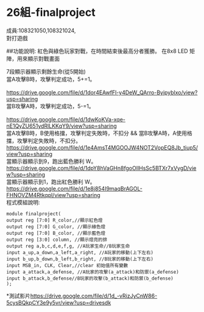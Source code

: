 # 26組-finalproject

成員:108321050,108321024,
<br>對打遊戲

##功能說明:
紅色與綠色玩家對戰，在時間結束後最高分者獲勝。
在8x8 LED 矩陣，用來顯示對戰畫面

7段顯示器顯示剩餘生命(從5開始)
<br>當A攻擊B時，攻擊判定成功，5+=1。  
<br>  <UTL>https://drive.google.com/file/d/1dor4EAwfFl-y4DeW_QArro-Byipyblxo/view?usp=sharing
<br>  當B攻擊A時，攻擊判定成功，5-=1。  
<br>  <UTL>https://drive.google.com/file/d/1dwKoKVa-xqe-nE1QyZU651ydRlLKKqY9/view?usp=sharing
<br>  當A攻擊B時，B使用格擋，攻擊判定失敗時，不扣分 && 當B攻擊A時，A使用格擋，攻擊判定失敗時，不扣分。
<br>  <UTL>https://drive.google.com/file/d/1e4AmsT4MGOOJW4NOT2VopEQ8Jb_tiup5/view?usp=sharing
<br>  當顯示器顯示到9，跑出藍色勝利 W。 
<br> <UTL> https://drive.google.com/file/d/1dpY8hVaGHn8fgoOIlHsSc5BTXr7xVygD/view?usp=sharing
<br>  當顯示器顯示到1，跑出紅色勝利 W。
<br>  <UTL>https://drive.google.com/file/d/1e8j854I9maqBrAGOL-FHNOVZM4Rtkqpl/view?usp=sharing
<br>  程式模組說明:
  ```
module finalproject(
output reg [7:0] R_color,//顯示紅色燈
output reg [7:0] G_color, //顯示綠色燈
output reg [7:0] B_color, //顯示藍色燈
output reg [3:0] column, //顯示燈亮的排
output reg a,b,c,d,e,f,g, //A玩家生命//B玩家生命
input a_up,a_down,a_left,a_right, //A玩家的移動(上下左右)
input b_up,b_down,b_left,b_right, //B玩家的移動(上下左右)
input MSB_in, CLK, Clear,//clear 初始值所有變數
input a_attack,a_defense, //A玩家的攻擊(a_attack)和防禦(a_defense)
input b_attack,b_defense//B玩家的攻擊(b_attack)和防禦(b_defense)
);
  ```

*測試影片<UTL>https://drive.google.com/file/d/1d_-vRizJyCnW86-5cysBQkpCY3e9y5vr/view?usp=drivesdk
